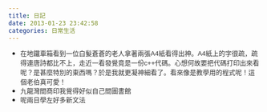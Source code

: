 ```yaml
---
title: 日記
date: 2013-01-23 23:42:58
categories: 日常生活
---
```


- <span style="color: rgb(51, 51, 51); font-family: 'lucida grande', tahoma, verdana, arial, 'hiragino kaku gothic pro', meiryo, 'ms pgothic', sans-serif; font-size: 13px; line-height: 17px;">在地鐵車箱看到一位白髮蒼蒼的老人拿著兩張A4紙看得出神。A4紙上的字很疏，疏得連唐詩都比不上，走近一看發覺竟是一份c++代碼。心想何故要把代碼打印出來看呢？是甚麼特別的東西嗎？於是我就更凝神細看了。看來像是教學用的程式呢！這個老伯真可愛！</span>
- <span style="color: rgb(51, 51, 51); font-family: 'lucida grande', tahoma, verdana, arial, 'hiragino kaku gothic pro', meiryo, 'ms pgothic', sans-serif; font-size: 13px; line-height: 17px;">九龍灣間商印我覺得好似自己間圖書館</span>
- <span style="color: rgb(51, 51, 51); font-family: 'lucida grande', tahoma, verdana, arial, 'hiragino kaku gothic pro', meiryo, 'ms pgothic', sans-serif; font-size: 13px; line-height: 17px;">呢兩日學左好多新文法</span>

<span style="color: rgb(51, 51, 51); font-family: 'lucida grande', tahoma, verdana, arial, 'hiragino kaku gothic pro', meiryo, 'ms pgothic', sans-serif; font-size: 13px; line-height: 17px;">  
</span>